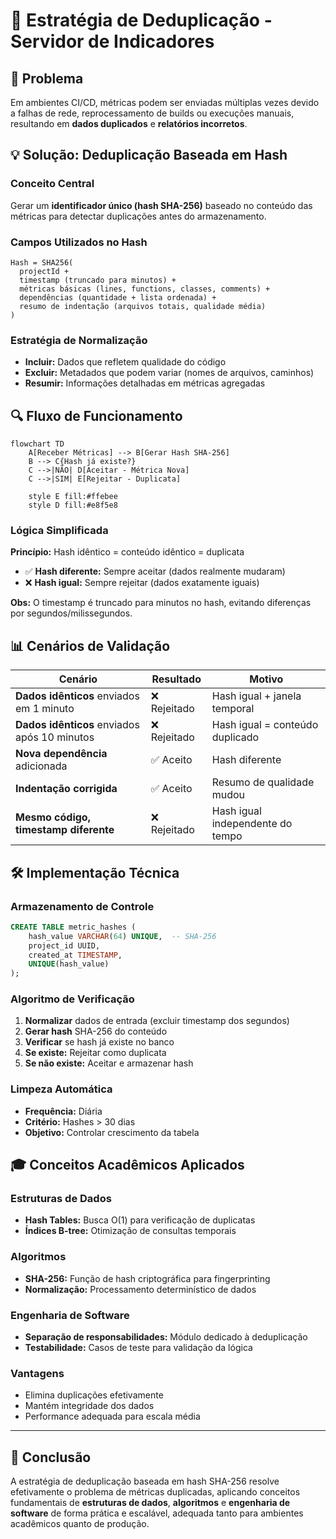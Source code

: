 # 🔄 Estratégia de Deduplicação - Servidor de Indicadores

## 🎯 **Problema**

Em ambientes CI/CD, métricas podem ser enviadas múltiplas vezes devido a falhas de rede, reprocessamento de builds ou execuções manuais, resultando em **dados duplicados** e **relatórios incorretos**.

## 💡 **Solução: Deduplicação Baseada em Hash**

### **Conceito Central**
Gerar um **identificador único (hash SHA-256)** baseado no conteúdo das métricas para detectar duplicações antes do armazenamento.

### **Campos Utilizados no Hash**
```
Hash = SHA256(
  projectId +
  timestamp (truncado para minutos) +
  métricas básicas (lines, functions, classes, comments) +
  dependências (quantidade + lista ordenada) +
  resumo de indentação (arquivos totais, qualidade média)
)
```

### **Estratégia de Normalização**
- **Incluir:** Dados que refletem qualidade do código
- **Excluir:** Metadados que podem variar (nomes de arquivos, caminhos)
- **Resumir:** Informações detalhadas em métricas agregadas

## 🔍 **Fluxo de Funcionamento**

```mermaid
flowchart TD
    A[Receber Métricas] --> B[Gerar Hash SHA-256]
    B --> C{Hash já existe?}
    C -->|NÃO| D[Aceitar - Métrica Nova]
    C -->|SIM| E[Rejeitar - Duplicata]
    
    style E fill:#ffebee
    style D fill:#e8f5e8
```

### **Lógica Simplificada**
**Princípio:** Hash idêntico = conteúdo idêntico = duplicata

- ✅ **Hash diferente:** Sempre aceitar (dados realmente mudaram)
- ❌ **Hash igual:** Sempre rejeitar (dados exatamente iguais)

**Obs:** O timestamp é truncado para minutos no hash, evitando diferenças por segundos/milissegundos.

## 📊 **Cenários de Validação**

| Cenário | Resultado | Motivo |
|---------|-----------|---------|
| **Dados idênticos** enviados em 1 minuto | ❌ Rejeitado | Hash igual + janela temporal |
| **Dados idênticos** enviados após 10 minutos | ❌ Rejeitado | Hash igual = conteúdo duplicado |
| **Nova dependência** adicionada | ✅ Aceito | Hash diferente |
| **Indentação corrigida** | ✅ Aceito | Resumo de qualidade mudou |
| **Mesmo código, timestamp diferente** | ❌ Rejeitado | Hash igual independente do tempo |

## 🛠️ **Implementação Técnica**

### **Armazenamento de Controle**
```sql
CREATE TABLE metric_hashes (
    hash_value VARCHAR(64) UNIQUE,  -- SHA-256
    project_id UUID,
    created_at TIMESTAMP,
    UNIQUE(hash_value)
);
```

### **Algoritmo de Verificação**
1. **Normalizar** dados de entrada (excluir timestamp dos segundos)
2. **Gerar hash** SHA-256 do conteúdo
3. **Verificar** se hash já existe no banco
4. **Se existe:** Rejeitar como duplicata
5. **Se não existe:** Aceitar e armazenar hash

### **Limpeza Automática**
- **Frequência:** Diária
- **Critério:** Hashes > 30 dias
- **Objetivo:** Controlar crescimento da tabela

## 🎓 **Conceitos Acadêmicos Aplicados**

### **Estruturas de Dados**
- **Hash Tables:** Busca O(1) para verificação de duplicatas
- **Índices B-tree:** Otimização de consultas temporais

### **Algoritmos**
- **SHA-256:** Função de hash criptográfica para fingerprinting
- **Normalização:** Processamento determinístico de dados

### **Engenharia de Software**
- **Separação de responsabilidades:** Módulo dedicado à deduplicação
- **Testabilidade:** Casos de teste para validação da lógica

### **Vantagens**
- Elimina duplicações efetivamente
- Mantém integridade dos dados
- Performance adequada para escala média

---

## 🎯 **Conclusão**

A estratégia de deduplicação baseada em hash SHA-256 resolve efetivamente o problema de métricas duplicadas, aplicando conceitos fundamentais de **estruturas de dados**, **algoritmos** e **engenharia de software** de forma prática e escalável, adequada tanto para ambientes acadêmicos quanto de produção.